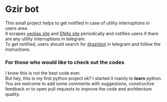 # Gzir bot
This small project helps to get notified in case of utility interruptions in users area.<br>
It scrapes [veolias site](https://interactive.vjur.am/) and [ENAs site](https://www.ena.am/Info.aspx?id=5) periodically and notifies users if there are any utility interruptions in telegram.<br>
To get notified, users should search for [@gzirbot](https://t.me/gzirbot) in telegram and follow the instructions.<br>
 
### For those who would like to check out the codes
I know this is not the best code ever.<br>
But hey, this is my first python project ok? I started it mainly to **learn** python.<br>
You are welcome to add some comments with suggestions, constructive feedback or to open pull requests to improve the code and architecture quality.
